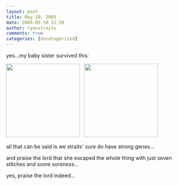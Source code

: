 ```yaml
---
layout: post
title: May 10, 2005
date: 2005-05-10 11:59
author: ryanstraits
comments: true
categories: [Uncategorized]
---
```

yes...my baby sister survived this:

<a href="http://x4c.xanga.com/d8f80605656316405628/b5300523.jpg" target="xangaphoto"><img style="width:200px;border-width:0;" src="http://x4c.xanga.com/d8f80605656316405628/z5300523.jpg" alt="" /></a>   <a href="http://xb9.xanga.com/d2380305753316405635/b5300527.jpg" target="xangaphoto"><img style="width:200px;border-width:0;" src="http://xb9.xanga.com/d2380305753316405635/z5300527.jpg" alt="" /></a>

all that can be said is we straits' sure do have strong genes...

and praise the lord that she escaped the whole thing with just seven stitches and some soreness...

yes, praise the lord indeed...
